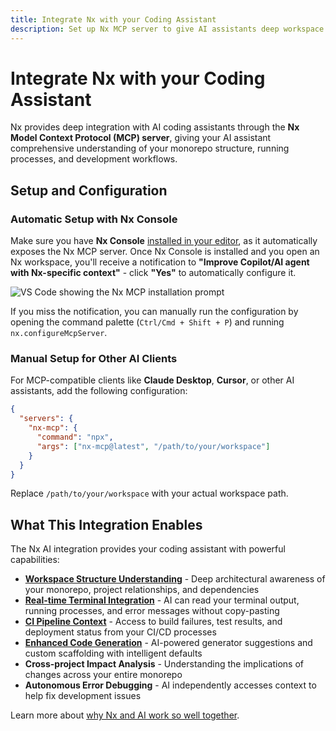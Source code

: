 ```yaml
---
title: Integrate Nx with your Coding Assistant
description: Set up Nx MCP server to give AI assistants deep workspace context, terminal integration, and enhanced development capabilities.
---
```


# Integrate Nx with your Coding Assistant

Nx provides deep integration with AI coding assistants through the **Nx Model Context Protocol (MCP) server**, giving your AI assistant comprehensive understanding of your monorepo structure, running processes, and development workflows.

## Setup and Configuration

### Automatic Setup with Nx Console

Make sure you have **Nx Console** [installed in your editor](/getting-started/editor-setup), as it automatically exposes the Nx MCP server. Once Nx Console is installed and you open an Nx workspace, you'll receive a notification to **"Improve Copilot/AI agent with Nx-specific context"** - click **"Yes"** to automatically configure it.

![VS Code showing the Nx MCP installation prompt](/blog/images/articles/copilot-mcp-install.avif)

If you miss the notification, you can manually run the configuration by opening the command palette (`Ctrl/Cmd + Shift + P`) and running `nx.configureMcpServer`.

### Manual Setup for Other AI Clients

For MCP-compatible clients like **Claude Desktop**, **Cursor**, or other AI assistants, add the following configuration:

```json {% fileName="mcp.json" %}
{
  "servers": {
    "nx-mcp": {
      "command": "npx",
      "args": ["nx-mcp@latest", "/path/to/your/workspace"]
    }
  }
}
```

Replace `/path/to/your/workspace` with your actual workspace path.

## What This Integration Enables

The Nx AI integration provides your coding assistant with powerful capabilities:

- **[Workspace Structure Understanding](/blog/nx-mcp-vscode-copilot)** - Deep architectural awareness of your monorepo, project relationships, and dependencies
- **[Real-time Terminal Integration](/blog/nx-terminal-integration-ai)** - AI can read your terminal output, running processes, and error messages without copy-pasting
- **[CI Pipeline Context](/blog/nx-editor-ci-llm-integration)** - Access to build failures, test results, and deployment status from your CI/CD processes
- **[Enhanced Code Generation](/blog/nx-generators-ai-integration)** - AI-powered generator suggestions and custom scaffolding with intelligent defaults
- **Cross-project Impact Analysis** - Understanding the implications of changes across your entire monorepo
- **Autonomous Error Debugging** - AI independently accesses context to help fix development issues

Learn more about [why Nx and AI work so well together](/blog/nx-and-ai-why-they-work-together).
